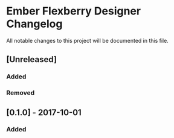 # Ember Flexberry Designer Changelog
All notable changes to this project will be documented in this file.

## [Unreleased]
### Added

### Removed

## [0.1.0] - 2017-10-01
### Added
